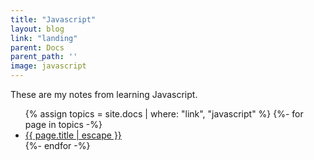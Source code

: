 ```yaml
---
title: "Javascript"
layout: blog
link: "landing"
parent: Docs
parent_path: ''
image: javascript
---
```

These are my notes from learning Javascript.

<ul>
{% assign topics = site.docs | where: "link", "javascript" %}
{%- for page in topics -%}
  <li><a href="{{ page.url | relative_url }}">
    {{ page.title | escape }}
  </a></li>
{%- endfor -%}
</ul>